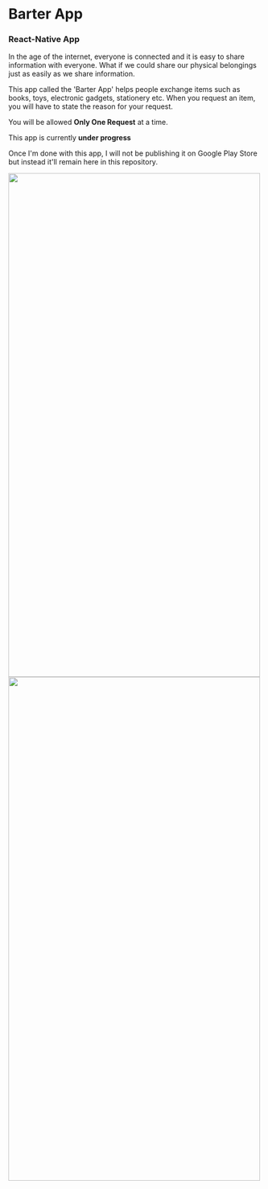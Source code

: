 # Barter App
### React-Native App

In the age of the internet, everyone is connected and it is easy to share information
with everyone. What if we could share our physical belongings just as easily as we
share information.

This app called the 'Barter App' helps people exchange items such as books, toys, electronic gadgets, stationery etc.
When you request an item, you will have to state the reason for your request.

You will be allowed **Only One Request** at a time.  

This app is currently **under progress**


Once I'm done with this app, I will not be publishing it on Google Play Store but instead it'll remain here in this repository.



 <img align="left" width="500" height="1000" src="https://github.com/josh-web/Barter-App/blob/master/assets/Welcome%20Screen.jpg">
 
 
 
  <img align="left" width="500" height="1000" src=" https://github.com/josh-web/Barter-App/blob/master/assets/Add-Item.jpg">
 


